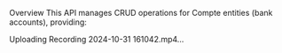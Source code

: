 Overview
This API manages CRUD operations for Compte entities (bank accounts), providing:



Uploading Recording 2024-10-31 161042.mp4…


